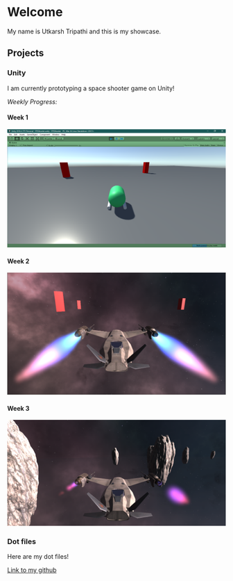# Welcome

My name is Utkarsh Tripathi and this is my showcase.

## Projects

### Unity

I am currently prototyping a space shooter game on Unity! 

*Weekly Progress:*

#### Week 1

![](./media/week1.png)

#### Week 2

![](./media/week2.png)

#### Week 3

![](./media/week3.png)

### Dot files

Here are my dot files!

[Link to my github](github.com/tripathiu)
